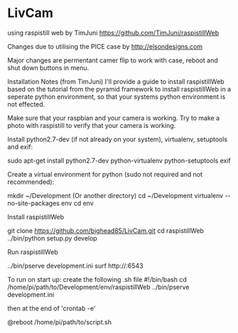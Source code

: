 LivCam
======

using raspistill web by TimJuni https://github.com/TimJuni/raspistillWeb

Changes due to utilising the PICE case by http://elsondesigns.com

Major changes are permentant camer flip to work with case, reboot and shut down buttons in menu.

Installation Notes (from TimJuni)
I'll provide a guide to install raspistillWeb based on the tutorial from the pyramid framework to install raspistillWeb in a seperate python environment, so that your systems python environment is not effected.

Make sure that your raspbian and your camera is working. Try to make a photo with raspistill to verify that your camera is working.

Install python2.7-dev (if not already on your system), virtualenv, setuptools and exif:

  sudo apt-get install python2.7-dev python-virtualenv python-setuptools exif

Create a virtual environment for python (sudo not required and not recommended):

  mkdir ~/Development (Or another directory)
  cd ~/Development
  virtualenv --no-site-packages env
  cd env

Install raspistillWeb

  git clone https://github.com/bighead85/LivCam.git
  cd raspistillWeb
  ../bin/python setup.py develop

Run raspistillWeb

  ../bin/pserve development.ini
  surf http://<adress of your pi>:6543


To run on start up: create the following .sh file
  #!/bin/bash
  cd /home/pi/path/to/Development/env/raspistillWeb
  ../bin/pserve development.ini

then at the end of 'crontab -e'

  @reboot /home/pi/path/to/script.sh
